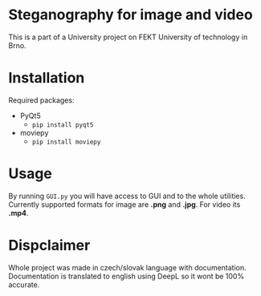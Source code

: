 # Steganography for image and video
This is a part of a University project on FEKT University of technology in Brno.

# Installation
Required packages:
- PyQt5
  - `pip install pyqt5`
- moviepy
  - `pip install moviepy`
  
 # Usage
 By running `GUI.py` you will have access to GUI and to the whole utilities. Currently supported formats for image are **.png** and **.jpg**. For video its **.mp4**.

# Dispclaimer
Whole project was made in czech/slovak language with documentation. Documentation is translated to english using DeepL so it wont be 100% accurate.
